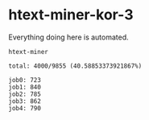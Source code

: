 # htext-miner-kor-3

Everything doing here is automated.

```
htext-miner

total: 4000/9855 (40.58853373921867%)

job0: 723
job1: 840
job2: 785
job3: 862
job4: 790
```